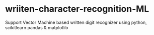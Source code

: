 # wriiten-character-recognition-ML
Support Vector Machine based written digit recognizer using python, scikitlearn pandas &amp; matplotlib
